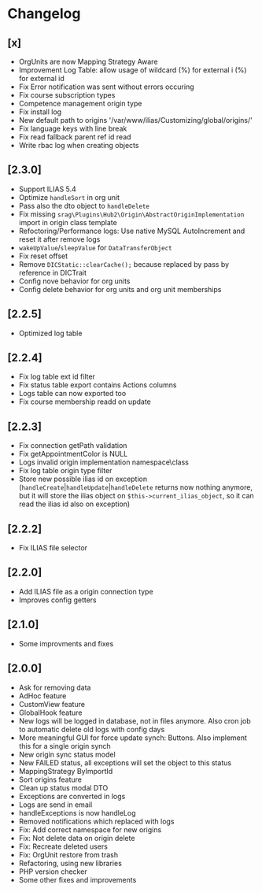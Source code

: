 # Changelog

## [x]
- OrgUnits are now Mapping Strategy Aware
- Improvement Log Table: allow usage of wildcard (%) for external i (%) for external id
- Fix Error notification was sent without errors occuring
- Fix course subscription types
- Competence management origin type
- Fix install log
- New default path to origins '/var/www/ilias/Customizing/global/origins/'
- Fix language keys with line break
- Fix read fallback parent ref id read
- Write rbac log when creating objects

## [2.3.0]
- Support ILIAS 5.4
- Optimize `handleSort` in org unit
- Pass also the dto object to `handleDelete`
- Fix missing `srag\Plugins\Hub2\Origin\AbstractOriginImplementation` import in origin class template
- Refoctoring/Performance logs: Use native MySQL AutoIncrement and reset it after remove logs
- `wakeUpValue`/`sleepValue` for `DataTransferObject`
- Fix reset offset
- Remove `DICStatic::clearCache();` because replaced by pass by reference in DICTrait
- Config nove behavior for org units
- Config delete behavior for org units and org unit memberships

## [2.2.5]
- Optimized log table

## [2.2.4]
- Fix log table ext id filter
- Fix status table export contains Actions columns
- Logs table can now exported too
- Fix course membership readd on update

## [2.2.3]
- Fix connection getPath validation
- Fix getAppointmentColor is NULL
- Logs invalid origin implementation namespace\\class
- Fix log table origin type filter
- Store new possible ilias id on exception (`handleCreate`|`handleUpdate`|`handleDelete` returns now nothing anymore, but it will store the ilias object on `$this->current_ilias_object`, so it can read the ilias id also on exception)

## [2.2.2]
- Fix ILIAS file selector

## [2.2.0]
- Add ILIAS file as a origin connection type
- Improves config getters

## [2.1.0]
- Some improvments and fixes

## [2.0.0]
- Ask for removing data
- AdHoc feature
- CustomView feature
- GlobalHook feature
- New logs will be logged in database, not in files anymore. Also cron job to automatic delete old logs with config days
- More meaningful GUI for force update synch: Buttons. Also implement this for a single origin synch
- New origin sync status model
- New FAILED status, all exceptions will set the object to this status
- MappingStrategy ByImportId
- Sort origins feature
- Clean up status modal DTO
- Exceptions are converted in logs
- Logs are send in email
- handleExceptions is now handleLog
- Removed notifications which replaced with logs
- Fix: Add correct namespace for new origins
- Fix: Not delete data on origin delete
- Fix: Recreate deleted users
- Fix: OrgUnit restore from trash
- Refactoring, using new libraries
- PHP version checker
- Some other fixes and improvements
